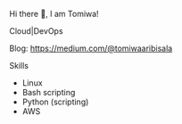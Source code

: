 Hi there 👋, I am Tomiwa!

Cloud|DevOps

Blog: https://medium.com/@tomiwaaribisala

Skills
- Linux
- Bash scripting
- Python (scripting)
- AWS

